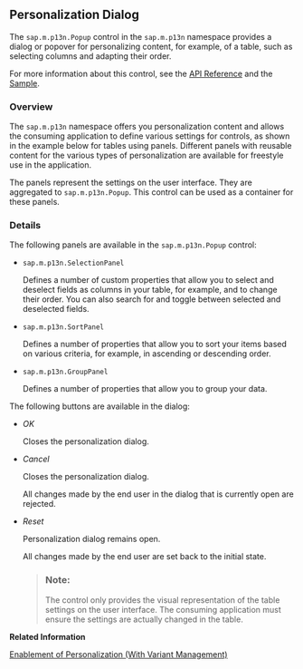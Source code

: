 <!-- loioa3c3c5eb54bc4cc38e6cfbd8e90c6a01 -->

## Personalization Dialog

The `sap.m.p13n.Popup` control in the `sap.m.p13n` namespace provides a dialog or popover for personalizing content, for example, of a table, such as selecting columns and adapting their order.

For more information about this control, see the [API Reference](https://ui5.sap.com/#/api/sap.m.p13n) and the [Sample](https://ui5.sap.com/#/entity/sap.m.p13n.Popup/sample/sap.m.sample.p13n.Popup).



### Overview

The `sap.m.p13n` namespace offers you personalization content and allows the consuming application to define various settings for controls, as shown in the example below for tables using panels. Different panels with reusable content for the various types of personalization are available for freestyle use in the application.

The panels represent the settings on the user interface. They are aggregated to `sap.m.p13n.Popup`. This control can be used as a container for these panels.



### Details

The following panels are available in the `sap.m.p13n.Popup` control:

-   `sap.m.p13n.SelectionPanel`

    Defines a number of custom properties that allow you to select and deselect fields as columns in your table, for example, and to change their order. You can also search for and toggle between selected and deselected fields.

-   `sap.m.p13n.SortPanel`

    Defines a number of properties that allow you to sort your items based on various criteria, for example, in ascending or descending order.

-   `sap.m.p13n.GroupPanel`

    Defines a number of properties that allow you to group your data.


The following buttons are available in the dialog:

-   *OK*

    Closes the personalization dialog.

-   *Cancel*

    Closes the personalization dialog.

    All changes made by the end user in the dialog that is currently open are rejected.

-   *Reset*

    Personalization dialog remains open.

    All changes made by the end user are set back to the initial state.

    > ### Note:  
    > The control only provides the visual representation of the table settings on the user interface. The consuming application must ensure the settings are actually changed in the table.


**Related Information**  


[Enablement of Personalization \(With Variant Management\)](enablement-of-personalization-with-variant-management-f280251.md "The simple concept of personalization allows the user to personalize a control and to persist these settings using a VariantManagement control.")

